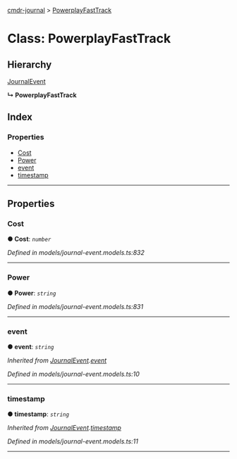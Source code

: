[cmdr-journal](../README.md) > [PowerplayFastTrack](../classes/powerplayfasttrack.md)



# Class: PowerplayFastTrack

## Hierarchy


 [JournalEvent](journalevent.md)

**↳ PowerplayFastTrack**







## Index

### Properties

* [Cost](powerplayfasttrack.md#cost)
* [Power](powerplayfasttrack.md#power)
* [event](powerplayfasttrack.md#event)
* [timestamp](powerplayfasttrack.md#timestamp)



---
## Properties
<a id="cost"></a>

###  Cost

**●  Cost**:  *`number`* 

*Defined in models/journal-event.models.ts:832*





___

<a id="power"></a>

###  Power

**●  Power**:  *`string`* 

*Defined in models/journal-event.models.ts:831*





___

<a id="event"></a>

###  event

**●  event**:  *`string`* 

*Inherited from [JournalEvent](journalevent.md).[event](journalevent.md#event)*

*Defined in models/journal-event.models.ts:10*





___

<a id="timestamp"></a>

###  timestamp

**●  timestamp**:  *`string`* 

*Inherited from [JournalEvent](journalevent.md).[timestamp](journalevent.md#timestamp)*

*Defined in models/journal-event.models.ts:11*





___


